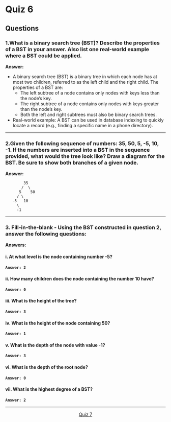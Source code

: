 # Quiz 6
## Questions 

### **1.What is a binary search tree (BST)? Describe the properties of a BST in your answer. Also list one real-world example where a BST could be applied.**
**Answer:**
- A binary search tree (BST) is a binary tree in which each node has at most two children, referred to as the left child and the right child. The properties of a BST are:
  - The left subtree of a node contains only nodes with keys less than the node’s key.
  - The right subtree of a node contains only nodes with keys greater than the node’s key.
  - Both the left and right subtrees must also be binary search trees.
- Real-world example: A BST can be used in database indexing to quickly locate a record (e.g., finding a specific name in a phone directory).
---

### **2.Given the following sequence of numbers: 35, 50, 5, -5, 10, -1. If the numbers are inserted into a BST in the sequence provided, what would the tree look like? Draw a diagram for the BST. Be sure to show both branches of a given node.**
**Answer:**
```
        35
       /  \
      5    50
     / \
   -5   10
     \
     -1
```
---
### **3. Fill-in-the-blank - Using the BST constructed in question 2, answer the following questions:**
**Answers:**
#### i. At what level is the node containing number -5?
**`Answer: 2`**

#### ii. How many children does the node containing the number 10 have?
**`Answer: 0`**

#### iii. What is the height of the tree?
**`Answer: 3`**

#### iv. What is the height of the node containing 50?
**`Answer: 1`**

#### v. What is the depth of the node with value -1?
**`Answer: 3`**

#### vi. What is the depth of the root node?
**`Answer: 0`**

#### vii. What is the highest degree of a BST?
**`Answer: 2`**




---

<p align= "center">
  <a href="https://github.com/MarkShinozaki/CPTS122-DataStructures/tree/Quizzes/Quiz%206">Quiz 7</a>
</p>
